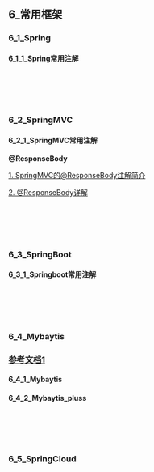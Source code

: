 ## 6_常用框架

### 6_1_Spring
#### 6_1_1_Spring常用注解





</br></br>
------------------------------------------------
### 6_2_SpringMVC
#### 6_2_1_SpringMVC常用注解
**@ResponseBody**

[1. SpringMVC的@ResponseBody注解简介](https://www.cnblogs.com/zxfei/p/11494143.html)

[2. @ResponseBody详解](https://blog.csdn.net/originations/article/details/89492884)








</br></br>
------------------------------------------------
### 6_3_SpringBoot
#### 6_3_1_Springboot常用注解




</br></br>
------------------------------------------------
### 6_4_Mybaytis
### [参考文档1](http://c.biancheng.net/mybatis/)
#### 6_4_1_Mybaytis



#### 6_4_2_Mybaytis_pluss




</br></br>
------------------------------------------------

### 6_5_SpringCloud












</br></br>
</br></br>
</br></br>
